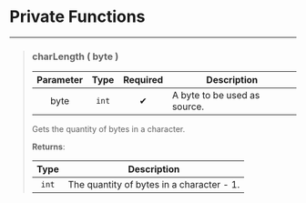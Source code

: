 # Private Functions
---
>### charLength ( byte )
>| Parameter | Type | Required | Description |
>| :-: | :-: | :-: | - |
>| byte | `int` | ✔ | A byte to be used as source. |
>
>Gets the quantity of bytes in a character.
>
>**Returns**:
>
>| Type | Description |
>| :-: | - |
>| `int` | The quantity of bytes in a character - 1. |
>